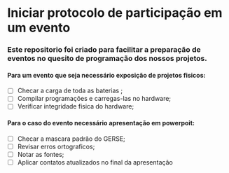 # Iniciar protocolo de participação em um evento
### Este repositorio foi criado para facilitar a preparação de eventos no quesito de programação dos nossos projetos.
#### Para um evento que seja necessário exposição de projetos fisicos:
- [ ] Checar a carga de toda as baterias ;
- [ ] Compilar programações e carregas-las no hardware;
- [ ] Verificar integridade fisica do hardware;
#### Para o caso do evento necessário apresentação em powerpoit:
- [ ] Checar a mascara padrão do GERSE;
- [ ] Revisar erros ortograficos;
- [ ] Notar as fontes;
- [ ] Aplicar contatos atualizados no final da apresentação